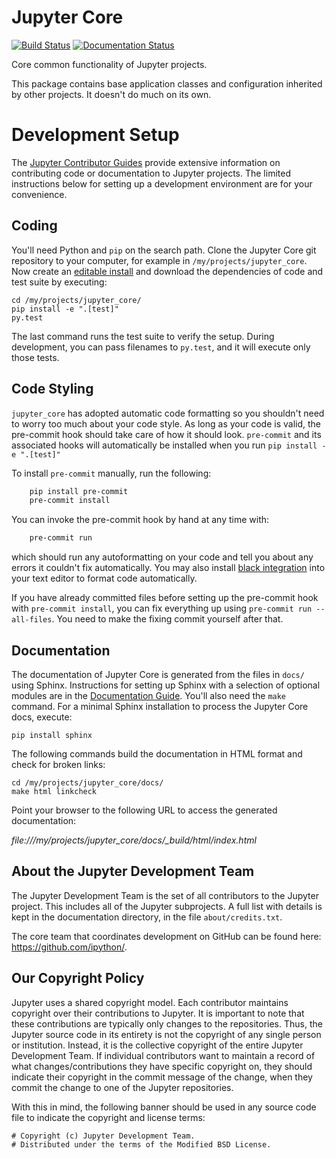 # Jupyter Core

[![Build Status](https://github.com/jupyter/jupyter_core/actions/workflows/test.yml/badge.svg?query=branch%3Amain++)](https://github.com/jupyter/jupyter_core/actions/workflows/test.yml/badge.svg?query=branch%3Amain++)
[![Documentation Status](https://readthedocs.org/projects/jupyter-core/badge/?version=latest)](http://jupyter-core.readthedocs.io/en/latest/?badge=latest)

Core common functionality of Jupyter projects.

This package contains base application classes and configuration inherited by other projects.
It doesn't do much on its own.

# Development Setup

The [Jupyter Contributor Guides](https://docs.jupyter.org/en/latest/contributing/content-contributor.html) provide extensive information on contributing code or documentation to Jupyter projects. The limited instructions below for setting up a development environment are for your convenience.

## Coding

You'll need Python and `pip` on the search path. Clone the Jupyter Core git repository to your computer, for example in `/my/projects/jupyter_core`.
Now create an [editable install](https://pip.pypa.io/en/stable/reference/pip_install/#editable-installs)
and download the dependencies of code and test suite by executing:

```
cd /my/projects/jupyter_core/
pip install -e ".[test]"
py.test
```

The last command runs the test suite to verify the setup. During development, you can pass filenames to `py.test`, and it will execute only those tests.

## Code Styling

`jupyter_core` has adopted automatic code formatting so you shouldn't
need to worry too much about your code style.
As long as your code is valid,
the pre-commit hook should take care of how it should look.
`pre-commit` and its associated hooks will automatically be installed when
you run `pip install -e ".[test]"`

To install `pre-commit` manually, run the following:

```bash
    pip install pre-commit
    pre-commit install
```

You can invoke the pre-commit hook by hand at any time with:

```bash
    pre-commit run
```

which should run any autoformatting on your code
and tell you about any errors it couldn't fix automatically.
You may also install [black integration](https://github.com/psf/black#editor-integration)
into your text editor to format code automatically.

If you have already committed files before setting up the pre-commit
hook with `pre-commit install`, you can fix everything up using
`pre-commit run --all-files`. You need to make the fixing commit
yourself after that.

## Documentation

The documentation of Jupyter Core is generated from the files in `docs/` using Sphinx. Instructions for setting up Sphinx with a selection of optional modules are in the [Documentation Guide](https://docs.jupyter.org/en/latest/contributing/content-contributor.html). You'll also need the `make` command.
For a minimal Sphinx installation to process the Jupyter Core docs, execute:

```
pip install sphinx
```

The following commands build the documentation in HTML format and check for broken links:

```
cd /my/projects/jupyter_core/docs/
make html linkcheck
```

Point your browser to the following URL to access the generated documentation:

_file:///my/projects/jupyter_core/docs/\_build/html/index.html_

## About the Jupyter Development Team

The Jupyter Development Team is the set of all contributors to the Jupyter
project. This includes all of the Jupyter subprojects. A full list with
details is kept in the documentation directory, in the file
`about/credits.txt`.

The core team that coordinates development on GitHub can be found here:
https://github.com/ipython/.

## Our Copyright Policy

Jupyter uses a shared copyright model. Each contributor maintains copyright
over their contributions to Jupyter. It is important to note that these
contributions are typically only changes to the repositories. Thus, the Jupyter
source code in its entirety is not the copyright of any single person or
institution. Instead, it is the collective copyright of the entire Jupyter
Development Team. If individual contributors want to maintain a record of what
changes/contributions they have specific copyright on, they should indicate
their copyright in the commit message of the change, when they commit the
change to one of the Jupyter repositories.

With this in mind, the following banner should be used in any source code file
to indicate the copyright and license terms:

```
# Copyright (c) Jupyter Development Team.
# Distributed under the terms of the Modified BSD License.
```
